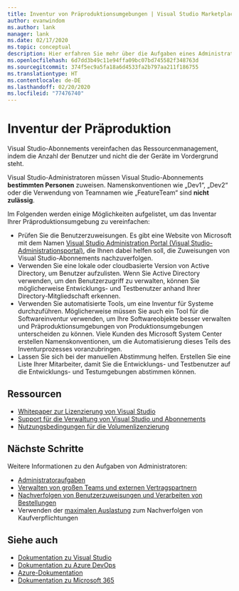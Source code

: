 ```yaml
---
title: Inventur von Präproduktionsumgebungen | Visual Studio Marketplace
author: evanwindom
ms.author: lank
manager: lank
ms.date: 02/17/2020
ms.topic: conceptual
description: Hier erfahren Sie mehr über die Aufgaben eines Administrators bei der Inventur der Präproduktionsumgebung.
ms.openlocfilehash: 6d7dd3b49c11e94ffa09bc07bd745582f348763d
ms.sourcegitcommit: 374f5ec9a5fa18a6d4533fa2b797aa211f186755
ms.translationtype: HT
ms.contentlocale: de-DE
ms.lasthandoff: 02/20/2020
ms.locfileid: "77476740"
---
```

# <a name="inventory-of-pre-production-environment"></a>Inventur der Präproduktion
Visual Studio-Abonnements vereinfachen das Ressourcenmanagement, indem die Anzahl der Benutzer und nicht die der Geräte im Vordergrund steht.

Visual Studio-Administratoren müssen Visual Studio-Abonnements **bestimmten Personen** zuweisen. Namenskonventionen wie „Dev1“, „Dev2“ oder die Verwendung von Teamnamen wie „FeatureTeam“ sind **nicht zulässig**.

Im Folgenden werden einige Möglichkeiten aufgelistet, um das Inventar Ihrer Präproduktionsumgebung zu vereinfachen:
- Prüfen Sie die Benutzerzuweisungen. Es gibt eine Website von Microsoft mit dem Namen [Visual Studio Administration Portal (Visual Studio-Administrationsportal)](https://manage.visualstudio.com/), die Ihnen dabei helfen soll, die Zuweisungen von Visual Studio-Abonnements nachzuverfolgen.
- Verwenden Sie eine lokale oder cloudbasierte Version von Active Directory, um Benutzer aufzulisten. Wenn Sie Active Directory verwenden, um den Benutzerzugriff zu verwalten, können Sie möglicherweise Entwicklungs- und Testbenutzer anhand Ihrer Directory-Mitgliedschaft erkennen.
- Verwenden Sie automatisierte Tools, um eine Inventur für Systeme durchzuführen. Möglicherweise müssen Sie auch ein Tool für die Softwareinventur verwenden, um Ihre Softwareobjekte besser verwalten und Präproduktionsumgebungen von Produktionsumgebungen unterscheiden zu können. Viele Kunden des Microsoft System Center erstellen Namenskonventionen, um die Automatisierung dieses Teils des Inventurprozesses voranzubringen.
- Lassen Sie sich bei der manuellen Abstimmung helfen. Erstellen Sie eine Liste Ihrer Mitarbeiter, damit Sie die Entwicklungs- und Testbenutzer auf die Entwicklungs- und Testumgebungen abstimmen können.

## <a name="resources"></a>Ressourcen
- [Whitepaper zur Lizenzierung von Visual Studio](https://visualstudio.microsoft.com/wp-content/uploads/2019/06/Visual-Studio-Licensing-Whitepaper-May-2019.pdf)
- [Support für die Verwaltung von Visual Studio und Abonnements](https://visualstudio.microsoft.com/support/support-overview-vs)
- [Nutzungsbedingungen für die Volumenlizenzierung](https://www.microsoft.com/licensing/product-licensing/products.aspx)

## <a name="next-steps"></a>Nächste Schritte
Weitere Informationen zu den Aufgaben von Administratoren:
- [Administratoraufgaben](admin-responsibilities.md)
- [Verwalten von großen Teams und externen Vertragspartnern](manage-teams.md)
- [Nachverfolgen von Benutzerzuweisungen und Verarbeiten von Bestellungen](assignments-orders.md)
- Verwenden der [maximalen Auslastung](maximum-usage.md) zum Nachverfolgen von Kaufverpflichtungen

## <a name="see-also"></a>Siehe auch
- [Dokumentation zu Visual Studio](https://docs.microsoft.com/visualstudio/)
- [Dokumentation zu Azure DevOps](https://docs.microsoft.com/azure/devops/)
- [Azure-Dokumentation](https://docs.microsoft.com/azure/)
- [Dokumentation zu Microsoft 365](https://docs.microsoft.com/microsoft-365/)

